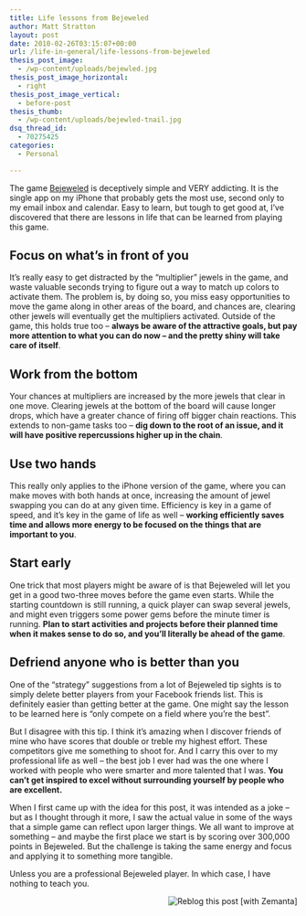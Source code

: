 ```yaml
---
title: Life lessons from Bejeweled
author: Matt Stratton
layout: post
date: 2010-02-26T03:15:07+00:00
url: /life-in-general/life-lessons-from-bejeweled
thesis_post_image:
  - /wp-content/uploads/bejewled.jpg
thesis_post_image_horizontal:
  - right
thesis_post_image_vertical:
  - before-post
thesis_thumb:
  - /wp-content/uploads/bejewled-tnail.jpg
dsq_thread_id:
  - 70275425
categories:
  - Personal

---
```

[][1]The game <a class="zem_slink" title="Bejeweled" rel="wikipedia" href="https://en.wikipedia.org/wiki/Bejeweled">Bejeweled</a> is deceptively simple and VERY addicting. It is the single app on my iPhone that probably gets the most use, second only to my email inbox and calendar. Easy to learn, but tough to get good at, I&#8217;ve discovered that there are lessons in life that can be learned from playing this game.

## Focus on what&#8217;s in front of you

It&#8217;s really easy to get distracted by the &#8220;multiplier&#8221; jewels in the game, and waste valuable seconds trying to figure out a way to match up colors to activate them. The problem is, by doing so, you miss easy opportunities to move the game along in other areas of the board, and chances are, clearing other jewels will eventually get the multipliers activated. Outside of the game, this holds true too &#8211; **always be aware of the attractive goals, but pay more attention to what you can do now &#8211; and the pretty shiny will take care of itself**.

## Work from the bottom

Your chances at multipliers are increased by the more jewels that clear in one move. Clearing jewels at the bottom of the board will cause longer drops, which have a greater chance of firing off bigger chain reactions. This extends to non-game tasks too &#8211; **dig down to the root of an issue, and it will have positive repercussions higher up in the chain**.

## Use two hands

This really only applies to the iPhone version of the game, where you can make moves with both hands at once, increasing the amount of jewel swapping you can do at any given time. Efficiency is key in a game of speed, and it&#8217;s key in the game of life as well &#8211; **working efficiently saves time and allows more energy to be focused on the things that are important to you**.

## Start early

One trick that most players might be aware of is that Bejeweled will let you get in a good two-three moves before the game even starts. While the starting countdown is still running, a quick player can swap several jewels, and might even triggers some power gems before the minute timer is running. **Plan to start activities and projects before their planned time when it makes sense to do so, and you&#8217;ll literally be ahead of the game**.

## Defriend anyone who is better than you

One of the &#8220;strategy&#8221; suggestions from a lot of Bejeweled tip sights is to simply delete better players from your Facebook friends list. This is definitely easier than getting better at the game. One might say the lesson to be learned here is &#8220;only compete on a field where you&#8217;re the best&#8221;.

But I disagree with this tip. I think it&#8217;s amazing when I discover friends of mine who have scores that double or treble my highest effort. These competitors give me something to shoot for. And I carry this over to my professional life as well &#8211; the best job I ever had was the one where I worked with people who were smarter and more talented that I was. **You can&#8217;t get inspired to excel without surrounding yourself by people who are excellent.**

When I first came up with the idea for this post, it was intended as a joke &#8211; but as I thought through it more, I saw the actual value in some of the ways that a simple game can reflect upon larger things. We all want to improve at something &#8211; and maybe the first place we start is by scoring over 300,000 points in Bejeweled. But the challenge is taking the same energy and focus and applying it to something more tangible.

Unless you are a professional Bejeweled player. In which case, I have nothing to teach you.

<div class="zemanta-pixie" style="margin-top: 10px; height: 15px;">
  <a class="zemanta-pixie-a" title="Reblog this post [with Zemanta]" href="https://reblog.zemanta.com/zemified/ecac183a-62c9-4144-8299-d22a18a8d684/"><img class="zemanta-pixie-img" style="border: medium none; float: right;" src="https://img.zemanta.com/reblog_c.png?x-id=ecac183a-62c9-4144-8299-d22a18a8d684" alt="Reblog this post [with Zemanta]" /></a><span class="zem-script pretty-attribution"></span>
</div>

 [1]: https://www.flickr.com/photos/mkeefe/3409711930/